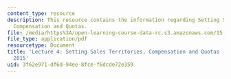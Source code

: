 ```yaml
---
content_type: resource
description: This resource contains the information regarding Setting Sales Territories,
  Compensation and Quotas.
file: /media/https%3A/open-learning-course-data-rc.s3.amazonaws.com/15-387-entrepreneurial-sales-spring-2015/3f62e971df6d94ee8fcef6dcde72e359_MIT15_387S15_Lecture4.pdf
file_type: application/pdf
resourcetype: Document
title: 'Lecture 4: Setting Sales Territories, Compensation and Quotas - 15.387 Spring
  2015'
uid: 3f62e971-df6d-94ee-8fce-f6dcde72e359
---
```

